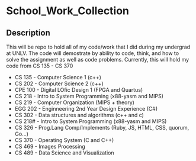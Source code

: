 # School_Work_Collection
## Description
This will be repo to hold all of my code/work that I did during my undergrad at UNLV. The code will demostrate by ability to code, think, and how to solve the assignment as well as code problems. Currently, this will hold my code from CS 135 - CS 370

- CS 135 - Computer Science 1 (c++) 
- CS 202 - Computer Science 2 (c++) 
- CPE 100 - Digital LOfic Design 1 (FPGA and Quartus) 
- CS 218 - Intro to System Programming (x88-yasm and MIPS)
- CS 219 - Computer Organization (MIPS + theory)
- EGG 202 - Enginneering 2nd Year Design Experience (C#) 
- CS 302 - Data structures and algorithms (c++ and c) 
- CS 218# - Intro to System Programming (x88-yasm and MIPS)
- CS 326 - Prog.Lang Comp/Implements (Ruby, JS, HTML, CSS, quorum, Go...)
- CS 370 - Operating System (C and C++)
- CS 469 - Images Processing
- CS 489 - Data Science and Visualization
